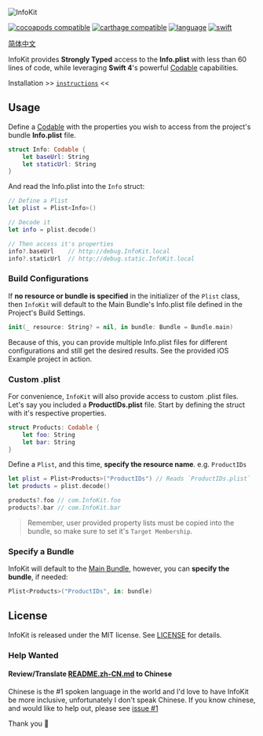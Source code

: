 
![InfoKit](/InfoKit.png?raw=true)

[![cocoapods compatible](https://img.shields.io/badge/cocoapods-compatible-brightgreen.svg)](https://cocoapods.org/pods/InfoKit)
[![carthage compatible](https://img.shields.io/badge/carthage-compatible-brightgreen.svg)](https://github.com/Carthage/Carthage)
[![language](https://img.shields.io/badge/spm-compatible-brightgreen.svg)](https://swift.org)
[![swift](https://img.shields.io/badge/swift-4-orange.svg)](https://github.com/nmdias/InfoKit/releases)

[简体中文](README.zh-CN.md)

InfoKit provides **Strongly Typed** access to the **Info.plist** with less than 60 lines of code, while leveraging **Swift 4**'s powerful [Codable](https://developer.apple.com/documentation/swift/codable) capabilities.

Installation >> [`instructions`](https://github.com/nmdias/InfoKit/blob/master/INSTALL.md) <<

## Usage

Define a [Codable](https://developer.apple.com/documentation/swift/codable) with the properties you wish to access from the project's bundle **Info.plist** file.

```swift
struct Info: Codable {
    let baseUrl: String
    let staticUrl: String
}
```

And read the Info.plist into the `Info` struct:
```swift
// Define a Plist
let plist = Plist<Info>()

// Decode it
let info = plist.decode()

// Then access it's properties
info?.baseUrl    // http://debug.InfoKit.local
info?.staticUrl  // http://debug.static.InfoKit.local
```

### Build Configurations
 If **no resource or bundle is specified** in the initializer of the `Plist` class, then `InfoKit` will default to the Main Bundle's Info.plist file defined in the Project's Build Settings.

```swift
init(_ resource: String? = nil, in bundle: Bundle = Bundle.main)
```

 Because of this, you can provide multiple Info.plist files for different configurations and still get the desired results. See the provided iOS Example project in action.


### Custom .plist
For convenience, `InfoKit` will also provide access to custom .plist files. Let's say you included a **ProductIDs.plist** file. Start by defining the struct with it's respective properties.

```swift
struct Products: Codable {
    let foo: String
    let bar: String
}
```

Define a `Plist`, and this time, **specify the resource name**. e.g. `ProductIDs`

```swift
let plist = Plist<Products>("ProductIDs") // Reads `ProductIDs.plist`
let products = plist.decode()

products?.foo // com.InfoKit.foo
products?.bar // com.InfoKit.bar

```

> Remember, user provided property lists must be copied into the bundle, so make sure to set it's `Target Membership`.

### Specify a Bundle
InfoKit will default to the [Main Bundle](https://developer.apple.com/documentation/foundation/bundle/1410786-main), however, you can **specify the bundle**, if needed:

```swift
Plist<Products>("ProductIDs", in: bundle)
```

## License

InfoKit is released under the MIT license. See [LICENSE](https://github.com/nmdias/InfoKit/blob/master/LICENSE) for details.

### Help Wanted
#### Review/Translate [README.zh-CN.md](README.zh-CN.md) to Chinese
Chinese is the #1 spoken language in the world and I'd love to have InfoKit be more inclusive, unfortunately I don't speak Chinese. If you know chinese, and would like to help out, please see [issue #1](https://github.com/nmdias/InfoKit/issues/1)

Thank you 🙏
